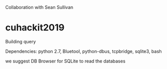 Collaboration with Sean Sullivan

# cuhackit2019
Building query

Dependencies:
  python 2.7, Bluetool, python-dbus, tcpbridge, sqlite3, bash
  
we suggest DB Browser for SQLite to read the databases
